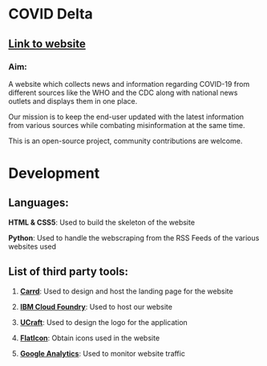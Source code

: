 # **COVID Delta**

## [Link to website](https://coviddelta.carrd.co/)

### **Aim:**
A website which collects news and information regarding COVID-19 from different sources like the WHO and the CDC along with national news outlets and displays them in one place.

Our mission is to keep the end-user updated with the latest information from various sources while combating misinformation at the same time.

This is an open-source project, community contributions are welcome.
# **Development**
## Languages:
**HTML & CSS5**: Used to build the skeleton of the website

**Python**: Used to handle the webscraping from the RSS Feeds of the various websites used 
## List of third party tools:

1. **[Carrd](https://carrd.co/)**: Used to design and host the landing page for the website

2. **[IBM Cloud Foundry](https://www.ibm.com/in-en/cloud/cloud-foundry)**: Used to host our website

3. **[UCraft](https://www.ucraft.com/free-logo-maker?ref=NoCode)**: Used to design the logo for the application

4. **[FlatIcon](https://www.flaticon.com/authors/flat-icons)**: Obtain icons used in the website

5. **[Google Analytics](https://analytics.google.com/analytics/web)**: Used to monitor website traffic
